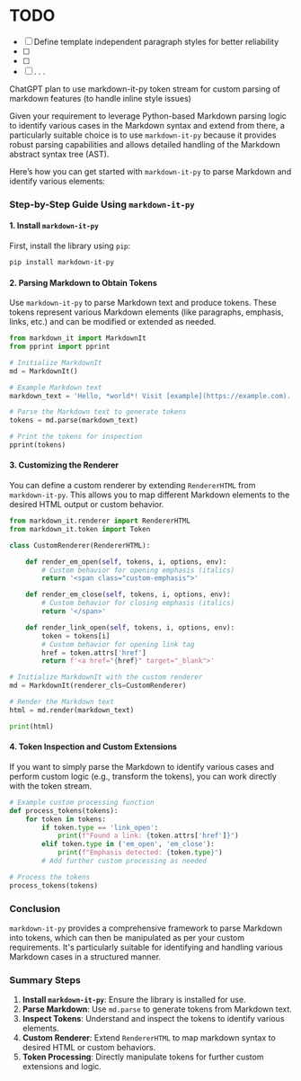 # TODO

- [ ] Define template independent paragraph styles for better reliability
- [ ]
- [ ]
- [ ] . . .

ChatGPT plan to use markdown-it-py token stream for custom parsing of markdown features (to handle inline style issues)

Given your requirement to leverage Python-based Markdown parsing logic to identify various cases in the Markdown syntax and extend from there, a particularly suitable choice is to use `markdown-it-py` because it provides robust parsing capabilities and allows detailed handling of the Markdown abstract syntax tree (AST).

Here’s how you can get started with `markdown-it-py` to parse Markdown and identify various elements:

### Step-by-Step Guide Using `markdown-it-py`

#### 1. Install `markdown-it-py`

First, install the library using `pip`:

```sh
pip install markdown-it-py
```

#### 2. Parsing Markdown to Obtain Tokens

Use `markdown-it-py` to parse Markdown text and produce tokens. These tokens represent various Markdown elements (like paragraphs, emphasis, links, etc.) and can be modified or extended as needed.

```python
from markdown_it import MarkdownIt
from pprint import pprint

# Initialize MarkdownIt
md = MarkdownIt()

# Example Markdown text
markdown_text = 'Hello, *world*! Visit [example](https://example.com).'

# Parse the Markdown text to generate tokens
tokens = md.parse(markdown_text)

# Print the tokens for inspection
pprint(tokens)
```

#### 3. Customizing the Renderer

You can define a custom renderer by extending `RendererHTML` from `markdown-it-py`. This allows you to map different Markdown elements to the desired HTML output or custom behavior.

```python
from markdown_it.renderer import RendererHTML
from markdown_it.token import Token

class CustomRenderer(RendererHTML):

    def render_em_open(self, tokens, i, options, env):
        # Custom behavior for opening emphasis (italics)
        return '<span class="custom-emphasis">'

    def render_em_close(self, tokens, i, options, env):
        # Custom behavior for closing emphasis (italics)
        return '</span>'

    def render_link_open(self, tokens, i, options, env):
        token = tokens[i]
        # Custom behavior for opening link tag
        href = token.attrs['href']
        return f'<a href="{href}" target="_blank">'

# Initialize MarkdownIt with the custom renderer
md = MarkdownIt(renderer_cls=CustomRenderer)

# Render the Markdown text
html = md.render(markdown_text)

print(html)
```

#### 4. Token Inspection and Custom Extensions

If you want to simply parse the Markdown to identify various cases and perform custom logic (e.g., transform the tokens), you can work directly with the token stream.

```python
# Example custom processing function
def process_tokens(tokens):
    for token in tokens:
        if token.type == 'link_open':
            print(f"Found a link: {token.attrs['href']}")
        elif token.type in ('em_open', 'em_close'):
            print(f"Emphasis detected: {token.type}")
        # Add further custom processing as needed

# Process the tokens
process_tokens(tokens)
```

### Conclusion

`markdown-it-py` provides a comprehensive framework to parse Markdown into tokens, which can then be manipulated as per your custom requirements. It's particularly suitable for identifying and handling various Markdown cases in a structured manner.

### Summary Steps

1. **Install `markdown-it-py`**: Ensure the library is installed for use.
2. **Parse Markdown**: Use `md.parse` to generate tokens from Markdown text.
3. **Inspect Tokens**: Understand and inspect the tokens to identify various elements.
4. **Custom Renderer**: Extend `RendererHTML` to map markdown syntax to desired HTML or custom behaviors.
5. **Token Processing**: Directly manipulate tokens for further custom extensions and logic.
